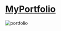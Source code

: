 # [MyPortfolio](https://sabuhi0.herokuapp.com/)
![portfolio](https://user-images.githubusercontent.com/62444892/154683795-2dd43e78-0770-4af0-b635-e6be05b9721c.gif)

